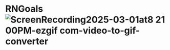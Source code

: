 # RNGoals![ScreenRecording2025-03-01at8 21 00PM-ezgif com-video-to-gif-converter](https://github.com/user-attachments/assets/ce39adf4-b355-49db-9ee9-fc9bee187593)
